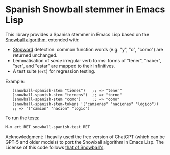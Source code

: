 # Spanish Snowball stemmer in Emacs Lisp

This library provides a Spanish stemmer in Emacs Lisp based on the [Snowball algorithm](https://snowballstem.org/algorithms/spanish/stemmer.html), extended with:

 - [Stopword](https://snowballstem.org/algorithms/spanish/stop.txt) detection: common function words (e.g. "y", "o", "como") are returned unchanged.
 - Lemmatisation of _some_ irregular verb forms: forms of "tener", "haber", "ser", and "estar" are mapped to their infinitives.
 - A test suite (`ert`) for regression testing.

Example:
```elisp
   (snowball-spanish-stem "tienes")   ;; => "tener"
   (snowball-spanish-stem "torneos")  ;; => "torne"
   (snowball-spanish-stem "como")     ;; => "como"
   (snowball-spanish-stem-tokens '("camiones" "naciones" "lógico"))
   ;; => '("camion" "nacion" "logic")
```

To run the tests:

  `M-x ert RET snowball-spanish-test RET`

Acknowledgment: I heavily used the free version of ChatGPT (which can be GPT-5 and older models) to port the Snowball algorithm in Emacs Lisp. The License of this code follows [that of Snowball's](https://snowballstem.org/license.html).
